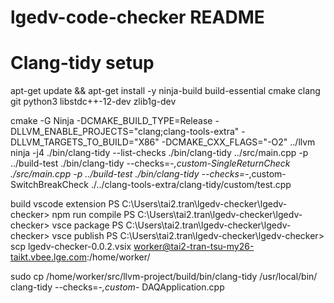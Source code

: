 # lgedv-code-checker README
# Clang-tidy setup

apt-get update && apt-get install -y ninja-build build-essential cmake clang git python3 libstdc++-12-dev zlib1g-dev

cmake -G Ninja -DCMAKE_BUILD_TYPE=Release   -DLLVM_ENABLE_PROJECTS="clang;clang-tools-extra"   -DLLVM_TARGETS_TO_BUILD="X86"   -DCMAKE_CXX_FLAGS="-O2" ../llvm
ninja -j4
./bin/clang-tidy --list-checks
./bin/clang-tidy ../src/main.cpp -p ../build-test
./bin/clang-tidy --checks=-*,custom-SingleReturnCheck ./src/main.cpp -p ../build-test
./bin/clang-tidy --checks=-*,custom-SwitchBreakCheck ./../clang-tools-extra/clang-tidy/custom/test.cpp


build vscode extension
PS C:\Users\tai2.tran\lgedv-checker\lgedv-checker> npm run compile
PS C:\Users\tai2.tran\lgedv-checker\lgedv-checker> vsce package
PS C:\Users\tai2.tran\lgedv-checker\lgedv-checker> vsce publish
PS C:\Users\tai2.tran\lgedv-checker\lgedv-checker> scp lgedv-checker-0.0.2.vsix worker@tai2-tran-tsu-my26-taikt.vbee.lge.com:/home/worker/

sudo cp /home/worker/src/llvm-project/build/bin/clang-tidy /usr/local/bin/
clang-tidy --checks=-*,custom-* DAQApplication.cpp
